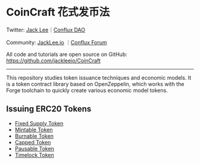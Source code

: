 # CoinCraft 花式发币法

Twitter: [Jack Lee](https://x.com/jackleeio)｜[Conflux DAO](https://x.com/ConfluxDAO)

Community: [JackLee.io](https://jacklee.io/) ｜[Conflux Forum](https://forum.conflux.fun/)

All code and tutorials are open source on GitHub: https://github.com/jackleeio/CoinCraft

---

This repository studies token issuance techniques and economic models. It is a token contract library based on OpenZeppelin, which works with the Forge toolchain to quickly create various economic model tokens.

## Issuing ERC20 Tokens

- [Fixed Supply Token](./docs/en/ERC20FixedSupply.md)
- [Mintable Token](./docs/en/ERC20Mintable.md)
- [Burnable Token](./docs/en/ERC20WithBurnable.md)
- [Capped Token](./docs/en/ERC20WithCapped.md)
- [Pausable Token](./docs/en/ERC20WithPausable.md)
- [Timelock Token](./docs/en/ERC20WithTimelock.md)